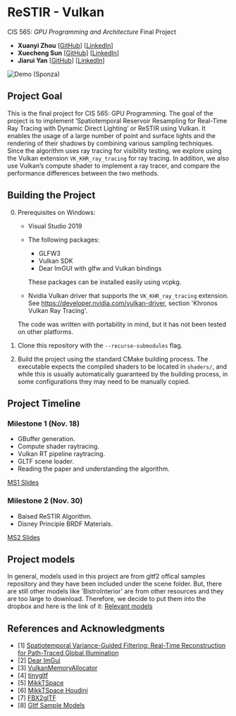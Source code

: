 ReSTIR - Vulkan
================
CIS 565: *GPU Programming and Architecture* Final Project

 - **Xuanyi Zhou** [[GitHub](https://github.com/lukedan)] [[LinkedIn](https://www.linkedin.com/in/xuanyi-zhou-661365192/)]
 - **Xuecheng Sun** [[GitHub](https://github.com/hehehaha12139)] [[LinkedIn](https://www.linkedin.com/in/hehehaha12138/)]
 - **Jiarui Yan** [[GitHub](https://github.com/WaikeiChan)] [[LinkedIn](https://www.linkedin.com/in/jiarui-yan-a06bb5197/)]

![Demo (Sponza)](media/title.png)

## Project Goal

This is the final project for CIS 565: GPU Programming. The goal of the project is to implement ‘Spatiotemporal Reservoir Resampling for Real-Time Ray Tracing with Dynamic Direct Lighting’ or ReSTIR using Vulkan. It enables the usage of a large number of point and surface lights and the rendering of their shadows by combining various sampling techniques. Since the algorithm uses ray tracing for visibility testing, we explore using the Vulkan extension `VK_KHR_ray_tracing` for ray tracing. In addition, we also use Vulkan’s compute shader to implement a ray tracer, and compare the performance differences between the two methods.

## Building the Project

 0. Prerequisites on Windows:
    - Visual Studio 2019
    - The following packages:
      - GLFW3
      - Vulkan SDK
      - Dear ImGUI with glfw and Vulkan bindings

      These packages can be installed easily using vcpkg.
    - Nvidia Vulkan driver that supports the `VK_KHR_ray_tracing` extension. See https://developer.nvidia.com/vulkan-driver, section 'Khronos Vulkan Ray Tracing'.

    The code was written with portability in mind, but it has not been tested on other platforms.

 1. Clone this repository with the `--recurse-submodules` flag.

 2. Build the project using the standard CMake building process. The executable expects the compiled shaders to be located in `shaders/`, and while this is usually automatically guaranteed by the building process, in some configurations they may need to be manually copied.

## Project Timeline
### Milestone 1 (Nov. 18)
 - GBuffer generation.
 - Compute shader raytracing.
 - Vulkan RT pipeline raytracing.
 - GLTF scene loader.
 - Reading the paper and understanding the algorithm.

[MS1 Slides](media/milestone1_v3.pdf)

### Milestone 2 (Nov. 30)
 - Baised ReSTIR Algorithm.
 - Disney Principle BRDF Materials.

[MS2 Slides](media/milestone2_v2.pdf)

## Project models

In general, models used in this project are from gltf2 offical samples repository and they have been included under the scene folder. But, there are still other models like 'BistroInterior' are from other resources and they are too large to download. Therefore, we decide to put them into the dropbox and here is the link of it: [Relevant models](https://www.dropbox.com/sh/ovoh6dj6vrld69j/AAAcs-dd6BEJCCuuM9MDsufXa?dl=0)

## References and Acknowledgments
 - [1] [Spatiotemporal Variance-Guided Filtering: Real-Time Reconstruction for Path-Traced Global Illumination](https://cs.dartmouth.edu/wjarosz/publications/bitterli20spatiotemporal.html)
 - [2] [Dear ImGui](https://github.com/ocornut/imgui)
 - [3] [VulkanMemoryAllocator](https://github.com/GPUOpen-LibrariesAndSDKs/VulkanMemoryAllocator.git)
 - [4] [tinygltf](https://github.com/syoyo/tinygltf.git)
 - [5] [MikkTSpace](http://www.mikktspace.com/)
 - [6] [MikkTSpace Houdini](https://github.com/teared/mikktspace-for-houdini)
 - [7] [FBX2glTF](https://github.com/facebookincubator/FBX2glTF)
 - [8] [Gltf Sample Models](https://github.com/KhronosGroup/glTF-Sample-Models)
